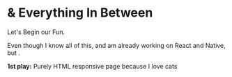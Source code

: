 # & Everything In Between

Let's Begin our Fun.

Even though I know all of this, and am already working on React and Native, but
.


**1st play:** Purely HTML responsive page because I love cats
